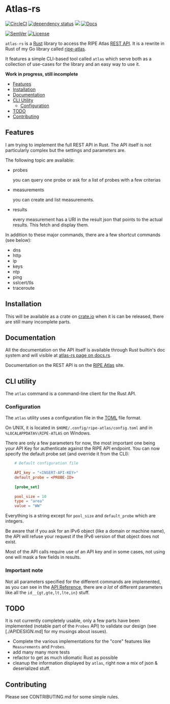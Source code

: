 # Atlas-rs

[![CircleCI](https://circleci.com/gh/keltia/atlas-rs/tree/main.svg?style=shield)](https://circleci.com/gh/keltia/atlas-rs/tree/main)
[![dependency status](https://deps.rs/repo/github/keltia/atlas-rs/status.svg)](https://deps.rs/repo/github/keltia/atlas-rs)
[![](https://img.shields.io/crates/v/atlas-rs.svg)](https://crates.io/crates/atlas-rs)
[![Docs](https://docs.rs/atlas-rs/badge.svg)](https://docs.rs/atlas-rs)

[![SemVer](http://img.shields.io/SemVer/2.0.0.png)](https://semver.org/spec/v2.0.0.html)
[![License](https://img.shields.io/badge/license-MIT-red.svg?style=flat)](https://raw.githubusercontent.com/keltia/ripe-atlas/master/LICENSE)

`atlas-rs` is a [Rust](https://rust-lang.org/) library to access the RIPE Atlas [REST API](https://atlas.ripe.net/docs/api/v2/manual/).  It is a rewrite in Rust of my Go library called [ripe-atlas](https://github.com/keltia/ripe-atlas).

It features a simple CLI-based tool called `atlas` which serve both as a collection of use-cases for the library and an easy way to use it.

**Work in progress, still incomplete**

- [Features](#features)
- [Installation](#installation)
- [Documentation](#documentation)
- [CLI Utility](#cli-utility)
    - [Configuration](#configuration)
- [TODO](#todo)
- [Contributing](#contributing)

## Features

I am trying to implement the full REST API in Rust.  The API itself is not particularly complex but the settings and parameters are.

The following topic are available:

- probes

  you can query one probe or ask for a list of probes with a few criterias

- measurements

  you can create and list measurements.

- results

  every measurement has a URI in the result json that points to the actual results. This fetch and display them.

In addition to these major commands, there are a few shortcut commands (see below):

- dns
- http
- ip
- keys
- ntp
- ping
- sslcert/tls
- traceroute

## Installation

This will be available as a crate on [crate.io](https://crate.io/atlas-rs) when it is can be released, there are still many incomplete parts.

## Documentation

All the documentation on the API itself is available through Rust builtin's doc system and will visible at [atlas-rs page on docs.rs](https://docs.rs/atalas-rs).

Documentation on the REST API is on the [RIPE Atlas](https://beta-docs.atlas.ripe.net/apis/) site.

## CLI utility

The `atlas` command is a command-line client for the Rust API.

### Configuration

The `atlas` utility uses a configuration file in the [TOML](https://github.com/naoina/toml) file format.

On UNIX, it is located in `$HOME/.config/ripe-atlas/config.toml` and in `%LOCALAPPDATA%\RIPE-ATLAS` on Windows.

There are only a few parameters for now, the most important one being your API Key for authenticate against the RIPE API endpoint.  You can now specify the default probe set (and override it from the CLI):

```toml
    # Default configuration file
    
    API_key = "<INSERT-API-KEY>"
    default_probe = <PROBE-ID>
    
    [probe_set]
    
    pool_size = 10
    type = "area"
    value = "WW"
```

Everything is a string except for `pool_size` and `default_probe` which are integers.

Be aware that if you ask for an IPv6 object (like a domain or machine name), the API will refuse your request if the IPv6 version of that object does not exist.

Most of the API calls require use of an API key and in some cases, not using one will mask a few fields in results.

### Important note

Not all parameters specified for the different commands are implemented, as you can see in the [API Reference](https://atlas.ripe.net/docs/api/v2/reference/), there are *a lot* of different parameters like all the `id__{gt,gte,lt,lte,in}` stuff.

## TODO

It is not currently completely usable, only a few parts have been implemented (notable part of the `Probes` API) to validate our design (see [./APIDESIGN.md] for my musings about issues).

- Complete the various implementations for the "core" features like `Measurements` and `Probes`.
- add many many more tests
- refactor to get as much idiomatic Rust as possible
- cleanup the information displayed by `atlas`, right now a mix of json & deserialized stuff.

## Contributing

Please see CONTRIBUTING.md for some simple rules.


